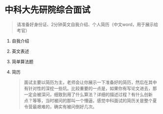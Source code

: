 # 中科大先研院综合面试

> 请准备好身份证、2分钟英文自我介绍、个人简历（中文word，用于展示给考官）

1. 自我介绍

2. 英文表述

3. 简单算法题

4. 简历

   > 面试主要以简历为主，老师会让你展示一下准备好的简历，然后在其中有针对性的深挖一些坑。比较重要的一点是，如果你有写论文进去，那一定会被深问，细致到用了什么算法？详细的描述过程？有什么创新点？等等，当时被问的那叫一个懵逼，感觉中科面试的简历关是整个夏令营最艰难的，确实有被问倒好几次。